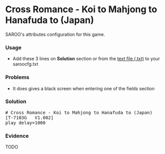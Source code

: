 # Cross Romance - Koi to Mahjong to Hanafuda to (Japan)

SAROO's attributes configuration for this game.

### Usage

- Add these 3 lines on **Solution** section or from the [text file (.txt)](./config.txt) to your saroocfg.txt

### Problems

- It does gives a black screen when entering one of the fields section

### Solution

<pre># Cross Romance - Koi to Mahjong to Hanafuda to (Japan)
[T-7103G   V1.002]
play_delay=1000</pre>

### Evidence

TODO

